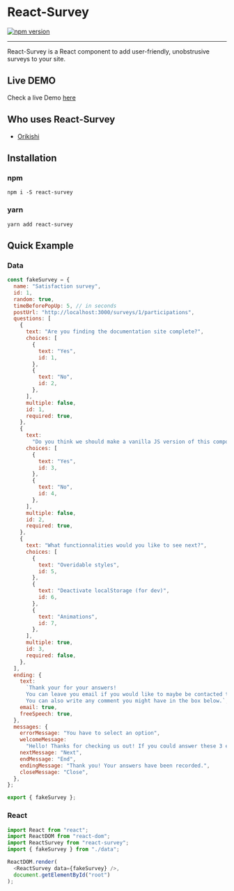 # React-Survey

[![npm version](https://badge.fury.io/js/react-survey.svg)](https://badge.fury.io/js/react-survey)

------

React-Survey is a React component to add user-friendly, unobstrusive surveys to your site.

## Live DEMO

Check a live Demo [here](https://react-survey.surge.sh/)


## Who uses React-Survey

 - [Orikishi](https://orikishi.scalingo.io)

## Installation

### npm

    npm i -S react-survey

### yarn

    yarn add react-survey

## Quick Example

### Data

```js
const fakeSurvey = {
  name: "Satisfaction survey",
  id: 1,
  random: true,
  timeBeforePopUp: 5, // in seconds
  postUrl: "http://localhost:3000/surveys/1/participations",
  questions: [
    {
      text: "Are you finding the documentation site complete?",
      choices: [
        {
          text: "Yes",
          id: 1,
        },
        {
          text: "No",
          id: 2,
        },
      ],
      multiple: false,
      id: 1,
      required: true,
    },
    {
      text:
        "Do you think we should make a vanilla JS version of this component?",
      choices: [
        {
          text: "Yes",
          id: 3,
        },
        {
          text: "No",
          id: 4,
        },
      ],
      multiple: false,
      id: 2,
      required: true,
    },
    {
      text: "What functionnalities would you like to see next?",
      choices: [
        {
          text: "Overidable styles",
          id: 5,
        },
        {
          text: "Deactivate localStorage (for dev)",
          id: 6,
        },
        {
          text: "Animations",
          id: 7,
        },
      ],
      multiple: true,
      id: 3,
      required: false,
    },
  ],
  ending: {
    text:
      `Thank your for your answers!
      You can leave you email if you would like to maybe be contacted to answer some questions and help us.
      You can also write any comment you might have in the box below.`,
    email: true,
    freeSpeech: true,
  },
  messages: {
    errorMessage: "You have to select an option",
    welcomeMessage:
      "Hello! Thanks for checking us out! If you could answer these 3 easy questions it would really mean the world to us :)",
    nextMessage: "Next",
    endMessage: "End",
    endingMessage: "Thank you! Your answers have been recorded.",
    closeMessage: "Close",
  },
};

export { fakeSurvey };
```

### React

```js
import React from "react";
import ReactDOM from "react-dom";
import ReactSurvey from "react-survey";
import { fakeSurvey } from "./data";

ReactDOM.render(
  <ReactSurvey data={fakeSurvey} />,
  document.getElementById("root")
);
```
